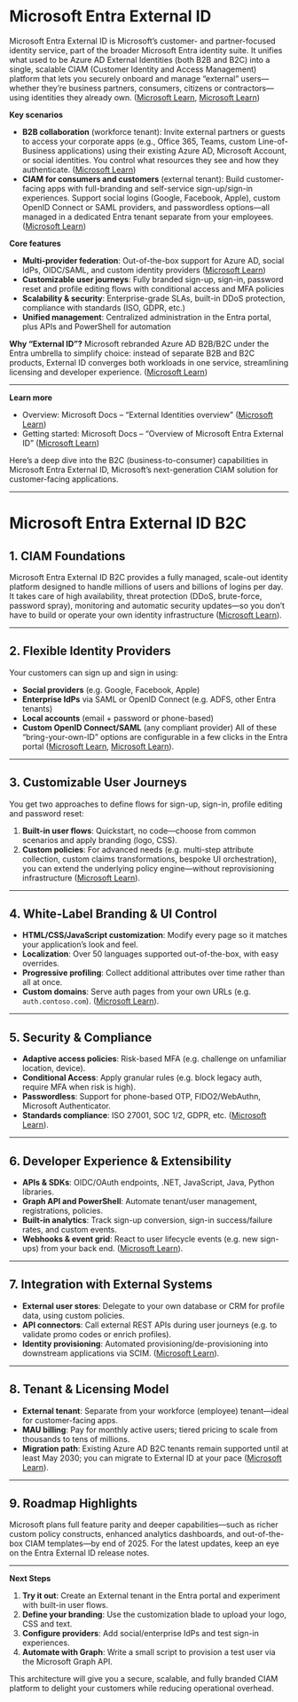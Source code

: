 ﻿# Microsoft Entra External ID

Microsoft Entra External ID is Microsoft’s customer- and partner-focused identity service, part of the broader Microsoft Entra identity suite. It unifies what used to be Azure AD External Identities (both B2B and B2C) into a single, scalable CIAM (Customer Identity and Access Management) platform that lets you securely onboard and manage “external” users—whether they’re business partners, consumers, citizens or contractors—using identities they already own. ([Microsoft Learn][1], [Microsoft Learn][2])

**Key scenarios**

* **B2B collaboration** (workforce tenant): Invite external partners or guests to access your corporate apps (e.g., Office 365, Teams, custom Line-of-Business applications) using their existing Azure AD, Microsoft Account, or social identities. You control what resources they see and how they authenticate. ([Microsoft Learn][1])
* **CIAM for consumers and customers** (external tenant): Build customer-facing apps with full-branding and self-service sign-up/sign-in experiences. Support social logins (Google, Facebook, Apple), custom OpenID Connect or SAML providers, and passwordless options—all managed in a dedicated Entra tenant separate from your employees. ([Microsoft Learn][1])

**Core features**

* **Multi-provider federation**: Out-of-the-box support for Azure AD, social IdPs, OIDC/SAML, and custom identity providers ([Microsoft Learn][3])
* **Customizable user journeys**: Fully branded sign-up, sign-in, password reset and profile editing flows with conditional access and MFA policies
* **Scalability & security**: Enterprise-grade SLAs, built-in DDoS protection, compliance with standards (ISO, GDPR, etc.)
* **Unified management**: Centralized administration in the Entra portal, plus APIs and PowerShell for automation

**Why “External ID”?**
Microsoft rebranded Azure AD B2B/B2C under the Entra umbrella to simplify choice: instead of separate B2B and B2C products, External ID converges both workloads in one service, streamlining licensing and developer experience. ([Microsoft Learn][2])

---

**Learn more**

* Overview: Microsoft Docs – “External Identities overview” ([Microsoft Learn][1])
* Getting started: Microsoft Docs – “Overview of Microsoft Entra External ID” ([Microsoft Learn][4])

[1]: https://learn.microsoft.com/en-us/entra/external-id/external-identities-overview?utm_source=chatgpt.com "Introduction to Microsoft Entra External ID"
[2]: https://learn.microsoft.com/en-us/answers/questions/1417764/difference-between-microsoft-entra-external-id-and?utm_source=chatgpt.com "Difference between Microsoft Entra External ID and Azure AD B2C"
[3]: https://learn.microsoft.com/en-us/entra/external-id/customers/faq-customers?utm_source=chatgpt.com "Microsoft Entra External ID frequently asked questions"
[4]: https://learn.microsoft.com/en-us/entra/external-id/?utm_source=chatgpt.com "Microsoft Entra External ID documentation"




Here’s a deep dive into the B2C (business-to-consumer) capabilities in Microsoft Entra External ID, Microsoft’s next-generation CIAM solution for customer-facing applications.

---
# Microsoft Entra External ID B2C 

## 1. CIAM Foundations

Microsoft Entra External ID B2C provides a fully managed, scale-out identity platform designed to handle millions of users and billions of logins per day. It takes care of high availability, threat protection (DDoS, brute-force, password spray), monitoring and automatic security updates—so you don’t have to build or operate your own identity infrastructure ([Microsoft Learn][1]).

---

## 2. Flexible Identity Providers

Your customers can sign up and sign in using:

* **Social providers** (e.g. Google, Facebook, Apple)
* **Enterprise IdPs** via SAML or OpenID Connect (e.g. ADFS, other Entra tenants)
* **Local accounts** (email + password or phone-based)
* **Custom OpenID Connect/SAML** (any compliant provider)
  All of these “bring-your-own-ID” options are configurable in a few clicks in the Entra portal ([Microsoft Learn][2], [Microsoft Learn][1]).

---

## 3. Customizable User Journeys

You get two approaches to define flows for sign-up, sign-in, profile editing and password reset:

1. **Built-in user flows**: Quickstart, no code—choose from common scenarios and apply branding (logo, CSS).
2. **Custom policies**: For advanced needs (e.g. multi-step attribute collection, custom claims transformations, bespoke UI orchestration), you can extend the underlying policy engine—without reprovisioning infrastructure ([Microsoft Learn][3]).

---

## 4. White-Label Branding & UI Control

* **HTML/CSS/JavaScript customization**: Modify every page so it matches your application’s look and feel.
* **Localization**: Over 50 languages supported out-of-the-box, with easy overrides.
* **Progressive profiling**: Collect additional attributes over time rather than all at once.
* **Custom domains**: Serve auth pages from your own URLs (e.g. `auth.contoso.com`). ([Microsoft Learn][1]).

---

## 5. Security & Compliance

* **Adaptive access policies**: Risk-based MFA (e.g. challenge on unfamiliar location, device).
* **Conditional Access**: Apply granular rules (e.g. block legacy auth, require MFA when risk is high).
* **Passwordless**: Support for phone-based OTP, FIDO2/WebAuthn, Microsoft Authenticator.
* **Standards compliance**: ISO 27001, SOC 1/2, GDPR, etc. ([Microsoft Learn][3]).

---

## 6. Developer Experience & Extensibility

* **APIs & SDKs**: OIDC/OAuth endpoints, .NET, JavaScript, Java, Python libraries.
* **Graph API and PowerShell**: Automate tenant/user management, registrations, policies.
* **Built-in analytics**: Track sign-up conversion, sign-in success/failure rates, and custom events.
* **Webhooks & event grid**: React to user lifecycle events (e.g. new sign-ups) from your back end. ([Microsoft Learn][2]).

---

## 7. Integration with External Systems

* **External user stores**: Delegate to your own database or CRM for profile data, using custom policies.
* **API connectors**: Call external REST APIs during user journeys (e.g. to validate promo codes or enrich profiles).
* **Identity provisioning**: Automated provisioning/de-provisioning into downstream applications via SCIM. ([Microsoft Learn][1]).

---

## 8. Tenant & Licensing Model

* **External tenant**: Separate from your workforce (employee) tenant—ideal for customer-facing apps.
* **MAU billing**: Pay for monthly active users; tiered pricing to scale from thousands to tens of millions.
* **Migration path**: Existing Azure AD B2C tenants remain supported until at least May 2030; you can migrate to External ID at your pace ([Microsoft Learn][3]).

---

## 9. Roadmap Highlights

Microsoft plans full feature parity and deeper capabilities—such as richer custom policy constructs, enhanced analytics dashboards, and out-of-the-box CIAM templates—by end of 2025. For the latest updates, keep an eye on the Entra External ID release notes.

---

**Next Steps**

1. **Try it out**: Create an External tenant in the Entra portal and experiment with built-in user flows.
2. **Define your branding**: Use the customization blade to upload your logo, CSS and text.
3. **Configure providers**: Add social/enterprise IdPs and test sign-in experiences.
4. **Automate with Graph**: Write a small script to provision a test user via the Microsoft Graph API.

This architecture will give you a secure, scalable, and fully branded CIAM platform to delight your customers while reducing operational overhead.

[1]: https://learn.microsoft.com/en-us/azure/active-directory-b2c/overview?utm_source=chatgpt.com "What is Azure Active Directory B2C? | Microsoft Learn"
[2]: https://learn.microsoft.com/en-us/entra/external-id/external-identities-overview?utm_source=chatgpt.com "Introduction to Microsoft Entra External ID"
[3]: https://learn.microsoft.com/en-us/entra/external-id/customers/faq-customers?utm_source=chatgpt.com "Microsoft Entra External ID frequently asked questions"
